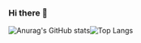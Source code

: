 ### Hi there 👋

![Anurag's GitHub stats](https://github-readme-stats.vercel.app/api?username=oliveiragabi&show_icons=true&theme=tokyonight)![Top Langs](https://github-readme-stats.vercel.app/api/top-langs/?username=oliveiragabi&layout=compact&theme=tokyonight)
<!--
**oliveiragabi/oliveiragabi** is a ✨ _special_ ✨ repository because its `README.md` (this file) appears on your GitHub profile.

Here are some ideas to get you started:

- 🔭 I’m currently working on ...
- 🌱 I’m currently learning ...
- 👯 I’m looking to collaborate on ...
- 🤔 I’m looking for help with ...
- 💬 Ask me about ...
- 📫 How to reach me: ...
- 😄 Pronouns: ...
- ⚡ Fun fact: ...
-->
